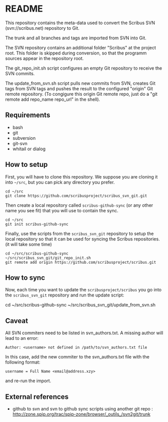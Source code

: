 # README

This repository contains the meta-data used to convert the Scribus SVN
(svn://scribus.net) repository to Git.

The trunk and all branches and tags are imported from SVN into Git.

The SVN repository contains an additional folder "Scribus" at the
project root. This folder is skipped during conversion, so that the
programm sources appear in the repository root.

The git_repo_init.sh script configures an empty Git repository to
receive the SVN commits.

The update_from_svn.sh script pulls new commits from SVN, creates Git
tags from SVN tags and pushes the result to the configured "origin"
Git remote repository. (To congigure this origin Git remote repo, 
just do a "git remote add repo_name repo_url" in the shell).

## Requirements

- bash
- git
- subversion
- git-svn
- whitail or dialog

## How to setup

First, you will have to clone this repository. We suppose you are cloning it into `~/src`, but you can pick any directory you prefer.

    cd ~/src
    git clone https://github.com/scribusproject/scribus_svn_git.git

Then create a local repository called `scribus-github-sync` (or any other name you see fit) that you will use to contain the sync.

    cd ~/src
    git init scribus-github-sync

Finally, use the scripts from the `scribus_svn_git` repository to setup the local repository so that it can be used for syncing the Scribus repositories. (it will take some time)

    cd ~/src/scribus-github-sync
    ~/src/scribus_svn_git/git_repo_init.sh
    git remote add origin https://github.com/scribusproject/scribus.git

## How to sync

Now, each time you want to update the `scribusproject/scribus` you go into the `scribus_svn_git` repository and run the update script:

   cd ~/src/scribus-github-sync
   ~/src/scribus_svn_git/update_from_svn.sh


## Caveat

All SVN commiters need to be listed in svn_authors.txt. A missing
author will lead to an error:

    Author: <username> not defined in /path/to/svn_authors.txt file

In this case, add the new commiter to the svn_authors.txt file with
the following format:

    username = Full Name <email@address.xzy>

and re-run the import.

## External references

* github to svn and svn to github sync scripts using another git repo : http://zone.spip.org/trac/spip-zone/browser/_outils_/svn2git/trunk
